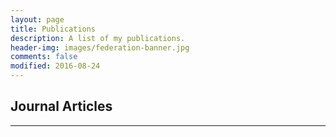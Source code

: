 ```yaml
---
layout: page
title: Publications
description: A list of my publications.
header-img: images/federation-banner.jpg
comments: false
modified: 2016-08-24
---
```


## Journal Articles
-----

